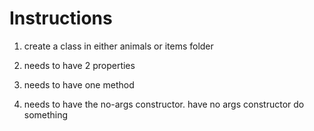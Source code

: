 # Instructions
1. create a class in either animals or items folder

2. needs to have 2 properties

3. needs to have one method

4. needs to have the no-args constructor. have no args constructor do something